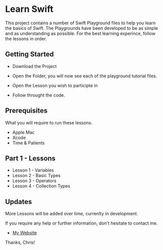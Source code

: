 # Learn Swift

This project contains a number of Swift Playground files to help you learn the basics of Swift. The Playgrounds have been developed to be as simple and as understanding as possible. For the best learning experince, follow the lessons in order.

## Getting Started

* Download the Project

* Open the Folder, you will now see each of the playground tutorial files.

* Open the Lesson you wish to participte in

* Follow throught the code.

## Prerequisites

What you will require to run these lessons.

* Apple Mac
* Xcode
* Time & Patients

## Part 1 - Lessons

* Lesson 1 - Variables
* Lesson 2 - Basic Types
* Lesson 3 - Operators
* Lesson 4 - Collection Types

## Updates

More Lessons will be added over time, currenlty in development.

If you require any help or further information, don't hesitate to contact me. 
* [My Website](https://crleonard.github.io/)

Thanks, Chris!
